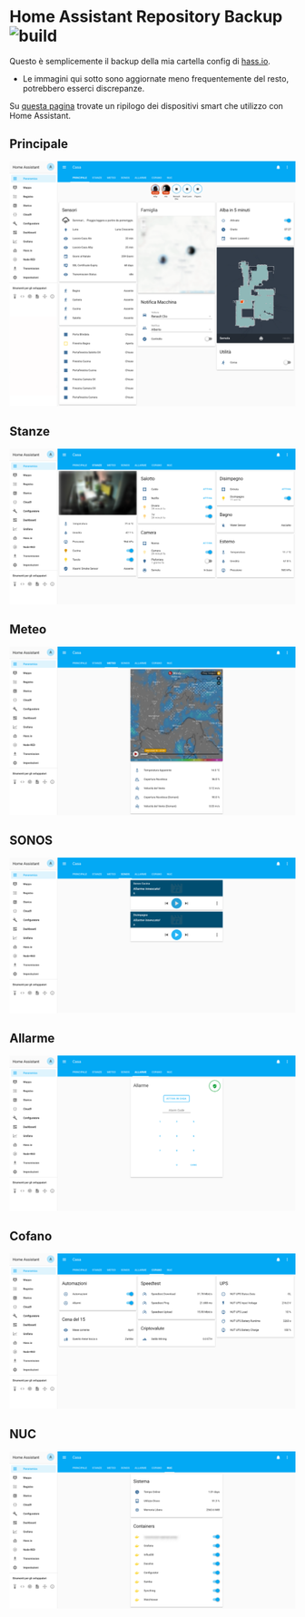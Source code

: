 # Home Assistant Repository Backup ![build](https://travis-ci.org/JohnnyZeta/hassio.svg?branch=master)

Questo è semplicemente il backup della mia cartella config di [hass.io](https://www.home-assistant.io).

* Le immagini qui sotto sono aggiornate meno frequentemente del resto, potrebbero esserci discrepanze.

Su [questa pagina](https://github.com/JohnnyZeta/hassio/tree/master/devices.md) trovate un ripilogo dei dispositivi smart che utilizzo con Home Assistant.

## Principale

![SchedaPrincipale](images/image1.png)

## Stanze

![SchedaStanze](images/image2.png)

## Meteo

![SchedaMeteo](images/image3.png)

## SONOS

![SchedaSONOS](images/image4.png)

## Allarme

![SchedaAllarme](images/image5.png)

## Cofano

![SchedaCofano](images/image6.png)

## NUC

![SchedaNUC](images/image7.png)
